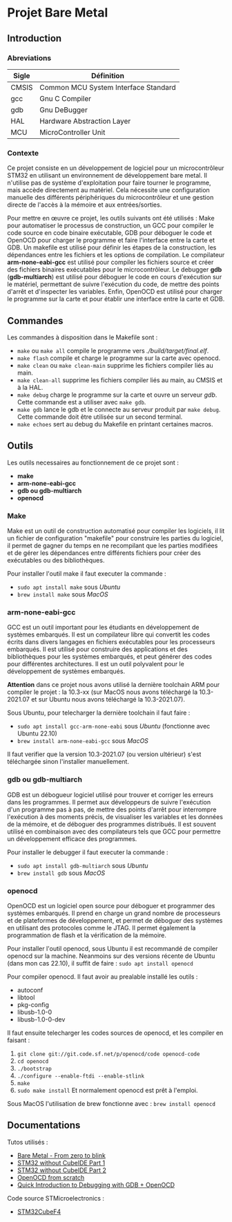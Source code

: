 # Projet Bare Metal

## Introduction
### Abreviations

| Sigle | Définition                           |
|-------|--------------------------------------|
| CMSIS | Common MCU System Interface Standard |
| gcc   | Gnu C Compiler                       |
| gdb   | Gnu DeBugger                         |
| HAL   | Hardware Abstraction Layer           |
| MCU   | MicroController Unit                 |

### Contexte
Ce projet consiste en un développement de logiciel pour un microcontrôleur STM32 en utilisant un environnement de développement bare metal. Il n'utilise pas de système d'exploitation pour faire tourner le programme, mais accède directement au matériel. Cela nécessite une configuration manuelle des différents périphériques du microcontrôleur et une gestion directe de l'accès à la mémoire et aux entrées/sorties.

Pour mettre en œuvre ce projet, les outils suivants ont été utilisés : Make pour automatiser le processus de construction, un GCC pour compiler le code source en code binaire exécutable, GDB pour déboguer le code et OpenOCD pour charger le programme et faire l'interface entre la carte et GDB. Un makefile est utilisé pour définir les étapes de la construction, les dépendances entre les fichiers et les options de compilation. Le compilateur **arm-none-eabi-gcc** est utilisé pour compiler les fichiers source et créer des fichiers binaires exécutables pour le microcontrôleur. Le debugger **gdb** (**gdb-multiarch**) est utilisé pour déboguer le code en cours d'exécution sur le matériel, permettant de suivre l'exécution du code, de mettre des points d'arrêt et d'inspecter les variables. Enfin, OpenOCD est utilisé pour charger le programme sur la carte et pour établir une interface entre la carte et GDB.

## Commandes

Les commandes à disposition dans le Makefile sont :
- `make` ou `make all` compile le programme vers *./build/target/final.elf*.
- `make flash` compile et charge le programme sur la carte avec openocd.
- `make clean` ou `make clean-main` supprime les fichiers compiler liés au main.
- `make clean-all` supprime les fichiers compiler liés au main, au CMSIS et à la HAL.
- `make debug` charge le programme sur la carte et ouvre un serveur *gdb*. Cette commande est a utiliser avec `make gdb`.
- `make gdb` lance le gdb et le connecte au serveur produit par `make debug`. Cette commande doit être utilisée sur un second terminal.
- `make echoes` sert au debug du Makefile en printant certaines macros.


## Outils 

Les outils necessaires au fonctionnement de ce projet sont :
- **make**
- **arm-none-eabi-gcc**
- **gdb ou gdb-multiarch**
- **openocd**

### Make
Make est un outil de construction automatisé pour compiler les logiciels, il lit un fichier de configuration "makefile" pour construire les parties du logiciel, il permet de gagner du temps en ne recompilant que les parties modifiées et de gérer les dépendances entre différents fichiers pour créer des exécutables ou des bibliothèques.

Pour installer l'outil make il faut executer la commande :
- `sudo apt install make` sous *Ubuntu*
- `brew install make` sous *MacOS*

### arm-none-eabi-gcc
GCC est un outil important pour les étudiants en développement de systèmes embarqués. Il est un compilateur libre qui convertit les codes écrits dans divers langages en fichiers exécutables pour les processeurs embarqués. Il est utilisé pour construire des applications et des bibliothèques pour les systèmes embarqués, et peut générer des codes pour différentes architectures. Il est un outil polyvalent pour le développement de systèmes embarqués.

**Attention** dans ce projet nous avons utilisé la dernière toolchain ARM pour compiler le projet : la 10.3-xx (sur MacOS nous avons téléchargé la 10.3-2021.07 et sur Ubuntu nous avons téléchargé la 10.3-2021.07).

Sous Ubuntu, pour telecharger la dernière toolchain il faut faire :
- `sudo apt install gcc-arm-none-eabi` sous *Ubuntu* (fonctionne avec Ubuntu 22.10)
- `brew install arm-none-eabi-gcc` sous *MacOS*

Il faut verifier que la version 10.3-2021.07 (ou version ultérieur) s'est téléchargée sinon l'installer manuellement.

### gdb ou gdb-multiarch
GDB est un débogueur logiciel utilisé pour trouver et corriger les erreurs dans les programmes. Il permet aux développeurs de suivre l'exécution d'un programme pas à pas, de mettre des points d'arrêt pour interrompre l'exécution à des moments précis, de visualiser les variables et les données de la mémoire, et de déboguer des programmes distribués. Il est souvent utilisé en combinaison avec des compilateurs tels que GCC pour permettre un développement efficace des programmes.

Pour installer le debugger il faut executer la commande :
- `sudo apt install gdb-multiarch` sous *Ubuntu*
- `brew install gdb` sous *MacOS*

### openocd
OpenOCD est un logiciel open source pour déboguer et programmer des systèmes embarqués. Il prend en charge un grand nombre de processeurs et de plateformes de développement, et permet de déboguer des systèmes en utilisant des protocoles comme le JTAG.  Il permet également la programmation de flash et la vérification de la mémoire.

Pour installer l'outil openocd, sous Ubuntu il est recommandé de compiler openocd sur la machine. Neanmoins sur des versions récente de Ubuntu (dans mon cas 22.10), il suffit de faire :
`sudo apt install openocd`

Pour compiler openocd. Il faut avoir au prealable installé les outils :
- autoconf 
- libtool 
- pkg-config 
- libusb-1.0-0
- libusb-1.0-0-dev

Il faut ensuite telecharger les codes sources de openocd, et les compiler en faisant :
1. `git clone git://git.code.sf.net/p/openocd/code openocd-code`
2. `cd openocd`
3. `./bootstrap`
4. `./configure --enable-ftdi --enable-stlink`
5. `make`
6. `sudo make install`
Et normalement openocd est prêt à l'emploi.

Sous MacOS l'utilisation de brew fonctionne avec :
`brew install openocd`

## Documentations

Tutos utilisés :
- [Bare Metal - From zero to blink](https://linuxembedded.fr/2021/02/bare-metal-from-zero-to-blink)
- [STM32 without CubeIDE Part 1](https://kleinembedded.com/stm32-without-cubeide-part-1-the-bare-necessities)
- [STM32 without CubeIDE Part 2](https://kleinembedded.com/stm32-without-cubeide-part-2-cmsis-make-and-clock-configuration/)
- [OpenOCD from scratch](https://www.linuxembedded.fr/2018/08/openocd-from-scratch)
- [Quick Introduction to Debugging with GDB + OpenOCD](https://engr523.github.io/gdb_instructions.html)

Code source STMicroelectronics : 
- [STM32CubeF4](https://github.com/STMicroelectronics/STM32CubeF4)
